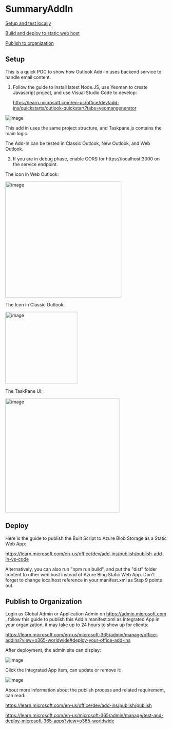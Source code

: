 # SummaryAddIn

[Setup and test locally](https://github.com/freistli/SummaryAddIn/blob/main/README.md#setup)

[Build and deploy to static web host](https://github.com/freistli/SummaryAddIn/blob/main/README.md#deploy)

[Publish to organization](https://github.com/freistli/SummaryAddIn/blob/main/README.md#publish-to-organization)


## Setup
This is a quick POC to show how Outlook Add-In uses backend service to handle email content.

1. Follow the guide to install latest Node.JS, use Yeoman to create Javascript project, and use Visual Studio Code to develop:
   
   https://learn.microsoft.com/en-us/office/dev/add-ins/quickstarts/outlook-quickstart?tabs=yeomangenerator

![image](https://github.com/freistli/SummaryAddIn/assets/8623897/3e5364af-abe0-40ba-a7b9-4e4a8d9613d1)

  This add in uses the same project structure, and Taskpane.js contains the main logic. 
  
  The Add-In can be tested in Classic Outlook, New Outlook, and Web Outlook.
   
2. If you are in debug phase, enable CORS for https://localhost:3000 on the service endpoint.

The icon in Web Outlook:

<img width="361" alt="image" src="https://github.com/freistli/SummaryAddIn/assets/8623897/b06c4266-f819-4348-9514-d8af5b23a407">

The Icon in Classic Outlook:

<img width="224" alt="image" src="https://github.com/freistli/SummaryAddIn/assets/8623897/3c842d0c-9645-4b99-bd1a-d68d122bd189">


The TaskPane UI:

<img width="355" alt="image" src="https://github.com/freistli/SummaryAddIn/assets/8623897/a998f7f6-3ef1-49fc-b175-2584cf4de934">

## Deploy

Here is the guide to publish the Built Script to Azure Blob Storage as a Static Web App:

https://learn.microsoft.com/en-us/office/dev/add-ins/publish/publish-add-in-vs-code

Alternatively, you can also run "npm run build", and put the "dist" folder content to other web host instead of Azure Blog Static Web App. Don't forget to change localhost reference in your manifest.xml as Step 9 points out.

## Publish to Organization

Login as Global Admin or Application Admin on https://admin.microsoft.com , follow this guide to publish this AddIn manifest.xml as Integrated App in your organization, it may take up to 24 hours to show up for clients:

https://learn.microsoft.com/en-us/microsoft-365/admin/manage/office-addins?view=o365-worldwide#deploy-your-office-add-ins

After deployment, the admin site can display:

![image](https://github.com/freistli/SummaryAddIn/assets/8623897/2dfa5f83-3b7e-4410-a187-d3d8f5abf543)


Click the Integrated App item, can update or remove it:

![image](https://github.com/freistli/SummaryAddIn/assets/8623897/be7f3f9c-2f4d-40cb-8f02-513170ea61de)


About more information about the publish process and related requirement, can read:

https://learn.microsoft.com/en-us/office/dev/add-ins/publish/publish

https://learn.microsoft.com/en-us/microsoft-365/admin/manage/test-and-deploy-microsoft-365-apps?view=o365-worldwide

